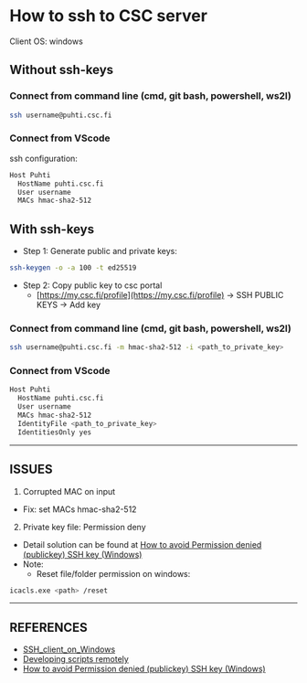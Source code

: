 # How to ssh to CSC server
Client OS: windows

## Without ssh-keys

### Connect from command line (cmd, git bash, powershell, ws2l)
```bash
ssh username@puhti.csc.fi
```

### Connect from VScode
ssh configuration:
```bash
Host Puhti
  HostName puhti.csc.fi
  User username
  MACs hmac-sha2-512
```

## With ssh-keys
- Step 1: Generate public and private keys:
```bash
ssh-keygen -o -a 100 -t ed25519
```

- Step 2: Copy public key to csc portal
  + [https://my.csc.fi/profile](https://my.csc.fi/profile) -> SSH PUBLIC KEYS -> Add key

### Connect from command line (cmd, git bash, powershell, ws2l)
```bash
ssh username@puhti.csc.fi -m hmac-sha2-512 -i <path_to_private_key>
```

### Connect from VScode
```bash
Host Puhti
  HostName puhti.csc.fi
  User username
  MACs hmac-sha2-512
  IdentityFile <path_to_private_key>
  IdentitiesOnly yes
```

___
## ISSUES
1. Corrupted MAC on input
- Fix: set MACs hmac-sha2-512

2. Private key file: Permission deny
- Detail solution can be found at <a href='https://stackoverflow.com/questions/64687271/how-to-avoid-permission-denied-publickey-ssh-key-windows'>How to avoid Permission denied (publickey) SSH key (Windows)</a>
- Note:
  + Reset file/folder permission on windows:
```bash
icacls.exe <path> /reset
```

___
## REFERENCES
- <a href='https://docs.csc.fi/computing/connecting/ssh-windows/'>SSH_client_on_Windows</a>
- <a href='https://docs.csc.fi/support/tutorials/remote-dev/#visual-studio-code-with-remote-ssh-plugin'>Developing scripts remotely</a>
- <a href='https://stackoverflow.com/questions/64687271/how-to-avoid-permission-denied-publickey-ssh-key-windows'>How to avoid Permission denied (publickey) SSH key (Windows)</a>








